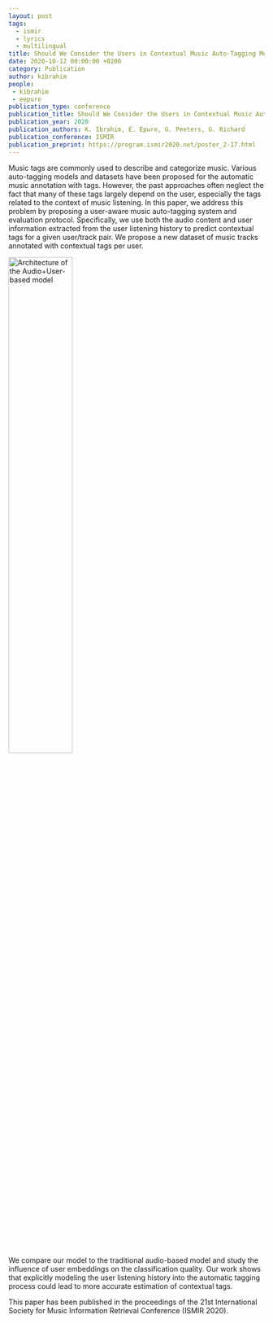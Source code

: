 ```yaml
---
layout: post
tags:
  - ismir
  - lyrics
  - multilingual
title: Should We Consider the Users in Contextual Music Auto-Tagging Models?
date: 2020-10-12 00:00:00 +0200
category: Publication
author: kibrahim
people:
 - kibrahim
 - eepure
publication_type: conference
publication_title: Should We Consider the Users in Contextual Music Auto-Tagging Models?
publication_year: 2020
publication_authors: K. Ibrahim, E. Epure, G. Peeters, G. Richard
publication_conference: ISMIR
publication_preprint: https://program.ismir2020.net/poster_2-17.html
---
```


Music tags are commonly used to describe and categorize music. Various auto-tagging models and datasets have been proposed for the automatic music annotation with tags. However, the past approaches often neglect the fact that many of these tags largely depend on the user, especially the tags related to the context of music listening. In this paper, we address this problem by proposing a user-aware music auto-tagging system and evaluation protocol. Specifically, we use both the audio content and user information extracted from the user listening history to predict contextual tags for a given user/track pair. We propose a new dataset of music tracks annotated with contextual tags per user.

<div class="publication-illustration">
    <img
        style="width: 50%;"
        src="{{ '/static/images/publis/ibrahim20ismir/model_arch.png' | prepend: site.url }}"
        alt="Architecture of the Audio+User-based model"/>
</div>

We compare our model to the traditional audio-based model and study the influence of user embeddings on the classification quality. Our work shows that explicitly modeling the user listening history into the automatic tagging process could lead to more accurate estimation of contextual tags. 

This paper has been published in the proceedings of the 21st International Society for Music Information Retrieval Conference (ISMIR 2020).